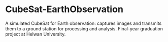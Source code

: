 # CubeSat-EarthObservation
A simulated CubeSat for Earth observation: captures images and transmits them to a ground station for processing and analysis. Final-year graduation project at Helwan University.

